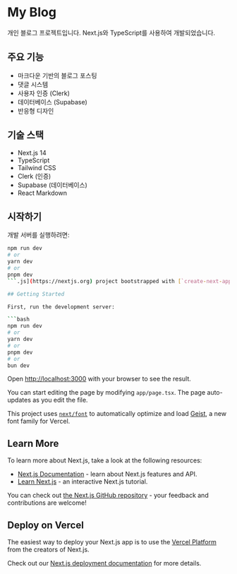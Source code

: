 # My Blog

개인 블로그 프로젝트입니다. Next.js와 TypeScript를 사용하여 개발되었습니다.

## 주요 기능

- 마크다운 기반의 블로그 포스팅
- 댓글 시스템
- 사용자 인증 (Clerk)
- 데이터베이스 (Supabase)
- 반응형 디자인

## 기술 스택

- Next.js 14
- TypeScript
- Tailwind CSS
- Clerk (인증)
- Supabase (데이터베이스)
- React Markdown

## 시작하기

개발 서버를 실행하려면:

```bash
npm run dev
# or
yarn dev
# or
pnpm dev
```.js](https://nextjs.org) project bootstrapped with [`create-next-app`](https://nextjs.org/docs/app/api-reference/cli/create-next-app).

## Getting Started

First, run the development server:

```bash
npm run dev
# or
yarn dev
# or
pnpm dev
# or
bun dev
```

Open [http://localhost:3000](http://localhost:3000) with your browser to see the result.

You can start editing the page by modifying `app/page.tsx`. The page auto-updates as you edit the file.

This project uses [`next/font`](https://nextjs.org/docs/app/building-your-application/optimizing/fonts) to automatically optimize and load [Geist](https://vercel.com/font), a new font family for Vercel.

## Learn More

To learn more about Next.js, take a look at the following resources:

- [Next.js Documentation](https://nextjs.org/docs) - learn about Next.js features and API.
- [Learn Next.js](https://nextjs.org/learn) - an interactive Next.js tutorial.

You can check out [the Next.js GitHub repository](https://github.com/vercel/next.js) - your feedback and contributions are welcome!

## Deploy on Vercel

The easiest way to deploy your Next.js app is to use the [Vercel Platform](https://vercel.com/new?utm_medium=default-template&filter=next.js&utm_source=create-next-app&utm_campaign=create-next-app-readme) from the creators of Next.js.

Check out our [Next.js deployment documentation](https://nextjs.org/docs/app/building-your-application/deploying) for more details.
